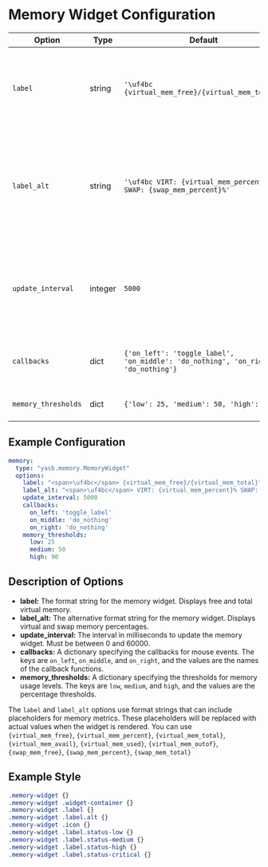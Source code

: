 # Memory Widget Configuration
| Option            | Type    | Default                                                                 | Description                                                                 |
|-------------------|---------|-------------------------------------------------------------------------|-----------------------------------------------------------------------------|
| `label`           | string  | `'\uf4bc {virtual_mem_free}/{virtual_mem_total}'`                        | The format string for the memory widget. Displays free and total virtual memory. |
| `label_alt`       | string  | `'\uf4bc VIRT: {virtual_mem_percent}% SWAP: {swap_mem_percent}%'`        | The alternative format string for the memory widget. Displays virtual and swap memory percentages. |
| `update_interval` | integer | `5000`                                                                  | The interval in milliseconds to update the memory widget. Must be between 0 and 60000. |
| `callbacks`       | dict    | `{'on_left': 'toggle_label', 'on_middle': 'do_nothing', 'on_right': 'do_nothing'}` | Callbacks for mouse events on the memory widget. |
| `memory_thresholds` | dict  | `{'low': 25, 'medium': 50, 'high': 90}`                                 | Thresholds for memory usage levels. |

## Example Configuration

```yaml
memory:
  type: "yasb.memory.MemoryWidget"
  options:
    label: "<span>\uf4bc</span> {virtual_mem_free}/{virtual_mem_total}"
    label_alt: "<span>\uf4bc</span> VIRT: {virtual_mem_percent}% SWAP: {swap_mem_percent}%"
    update_interval: 5000
    callbacks:
      on_left: 'toggle_label'
      on_middle: 'do_nothing'
      on_right: 'do_nothing'
    memory_thresholds:
      low: 25
      medium: 50
      high: 90
```

## Description of Options

- **label:** The format string for the memory widget. Displays free and total virtual memory.
- **label_alt:** The alternative format string for the memory widget. Displays virtual and swap memory percentages.
- **update_interval:** The interval in milliseconds to update the memory widget. Must be between 0 and 60000.
- **callbacks:** A dictionary specifying the callbacks for mouse events. The keys are `on_left`, `on_middle`, and `on_right`, and the values are the names of the callback functions.
- **memory_thresholds:** A dictionary specifying the thresholds for memory usage levels. The keys are `low`, `medium`, and `high`, and the values are the percentage thresholds.

The `label` and `label_alt` options use format strings that can include placeholders for memory metrics. These placeholders will be replaced with actual values when the widget is rendered. You can use `{virtual_mem_free}`, `{virtual_mem_percent}`, `{virtual_mem_total}`, `{virtual_mem_avail}`, `{virtual_mem_used}`, `{virtual_mem_outof}`, `{swap_mem_free}`, `{swap_mem_percent}`, `{swap_mem_total}`


## Example Style
```css
.memory-widget {}
.memory-widget .widget-container {}
.memory-widget .label {}
.memory-widget .label.alt {}
.memory-widget .icon {}
.memory-widget .label.status-low {}
.memory-widget .label.status-medium {}
.memory-widget .label.status-high {}
.memory-widget .label.status-critical {}
```